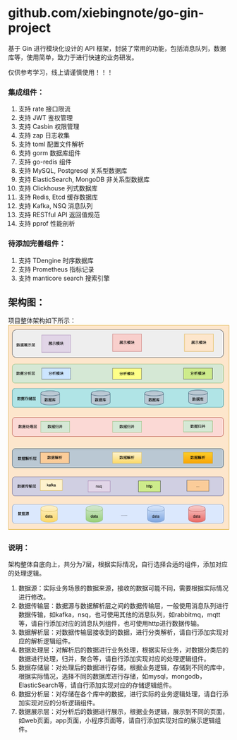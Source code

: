 # github.com/xiebingnote/go-gin-project

基于 Gin 进行模块化设计的 API 框架，封装了常用的功能，包括消息队列，数据库等，使用简单，致力于进行快速的业务研发。

仅供参考学习，线上请谨慎使用！！！

### 集成组件：

1. 支持 rate 接口限流
2. 支持 JWT 鉴权管理
3. 支持 Casbin 权限管理
4. 支持 zap 日志收集
5. 支持 toml 配置文件解析
6. 支持 gorm 数据库组件
7. 支持 go-redis 组件
8. 支持 MySQL, Postgresql 关系型数据库
9. 支持 ElasticSearch, MongoDB 非关系型数据库
10. 支持 Clickhouse 列式数据库
11. 支持 Redis, Etcd 缓存数据库
12. 支持 Kafka, NSQ 消息队列
13. 支持 RESTful API 返回值规范
14. 支持 pprof 性能剖析

### 待添加完善组件：

1. 支持 TDengine 时序数据库
2. 支持 Prometheus 指标记录
3. 支持 manticore search 搜索引擎


## 架构图：
项目整体架构如下所示：
![img.png](img.png)

### 说明：
  架构整体自底向上，共分为7层，根据实际情况，自行选择合适的组件，添加对应的处理逻辑。
1. 数据源：实际业务场景的数据来源，接收的数据可能不同，需要根据实际情况进行修改。
2. 数据传输层：数据源与数据解析层之间的数据传输层，一般使用消息队列进行数据传输，如kafka，nsq，也可使用其他的消息队列，如rabbitmq，mqtt等，请自行添加对应的消息队列组件，也可使用http进行数据传输。
3. 数据解析层：对数据传输层接收到的数据，进行分类解析，请自行添加实现对应的解析逻辑组件。
4. 数据处理层：对解析后的数据进行业务处理，根据实际业务，对数据分类后的数据进行处理，归并，聚合等，请自行添加实现对应的处理逻辑组件。
5. 数据存储层：对处理后的数据进行存储，根据业务逻辑，存储到不同的库中，根据实际情况，选择不同的数据库进行存储，如mysql，mongodb，ElasticSearch等，请自行添加实现对应的存储逻辑组件。
6. 数据分析层：对存储在各个库中的数据，进行实际的业务逻辑处理，请自行添加实现对应的分析逻辑组件。
7. 数据展示层：对分析后的数据进行展示，根据业务逻辑，展示到不同的页面，如web页面，app页面，小程序页面等，请自行添加实现对应的展示逻辑组件。